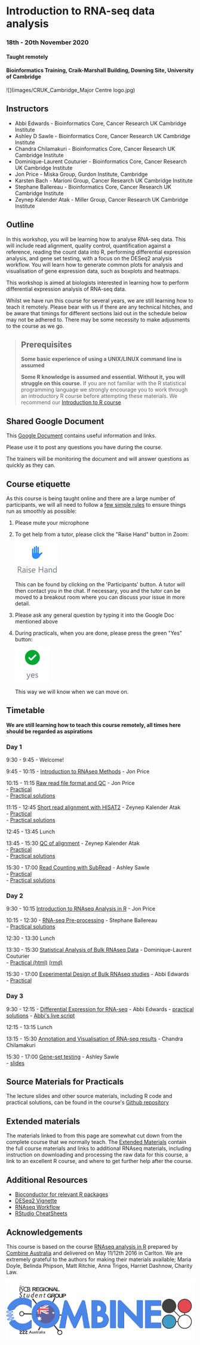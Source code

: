# Introduction to RNA-seq data analysis 
### 18th - 20th November 2020
#### Taught remotely
#### Bioinformatics Training, Craik-Marshall Building, Downing Site, University of Cambridge

![](images/CRUK_Cambridge_Major Centre logo.jpg)

## Instructors

* Abbi Edwards - Bioinformatics Core, Cancer Research UK Cambridge Institute
* Ashley D Sawle - Bioinformatics Core, Cancer Research UK Cambridge Institute
* Chandra Chilamakuri - Bioinformatics Core, Cancer Research UK Cambridge Institute
* Dominique-Laurent Couturier - Bioinformatics Core, Cancer Research UK Cambridge Institute 
* Jon Price - Miska Group, Gurdon Institute, Cambridge
* Karsten Bach - Marioni Group, Cancer Research UK Cambridge Institute
* Stephane Ballereau - Bioinformatics Core, Cancer Research UK Cambridge Institute
* Zeynep Kalender Atak - Miller Group, Cancer Research UK Cambridge Institute

## Outline

In this workshop, you will be learning how to analyse RNA-seq data. This will
include read alignment, quality control, quantification against a reference,
reading the count data into R, performing differential expression analysis, and
gene set testing, with a focus on the DESeq2 analysis workflow. You will learn
how to generate common plots for analysis and visualisation of gene expression
data, such as boxplots and heatmaps. 

This workshop is aimed at biologists interested in learning how to perform
differential expression analysis of RNA-seq data. 

Whilst we have run this course for several years, we are still learning how to
teach it remotely.  Please bear with us if there are any technical hitches, and
be aware that timings for different sections laid out in the schedule below may
not be adhered to. There may be some necessity to make adjusments to the course
as we go.

> ## Prerequisites
>
> __**Some basic experience of using a UNIX/LINUX command line is assumed**__
> 
> __**Some R knowledge is assumed and essential. Without it, you
> will struggle on this course.**__ 
> If you are not familiar with the R statistical programming language we
> strongly encourage you to work through an introductory R course before
> attempting these materials.
> We recommend our [Introduction to R course](https://bioinformatics-core-shared-training.github.io/r-intro/)

## Shared Google Document

This [Google Document](https://docs.google.com/document/d/1zXoe3pyWBDbvPZ0JUZu0TU_HLTgFDtDPtL8Bpk0etFc/edit) contains useful information and links.

Please use it to post any questions you have during the course.

The trainers will be monitoring the document and will answer questions as quickly
as they can.

## Course etiquette

As this course is being taught online and there are a large number of participants,
we will all need to follow a [few simple rules](https://docs.google.com/presentation/d/e/2PACX-1vQv9nTlsdRC9iZJU138tLL1jrwNoryp8P-FnXxb_ugOOWjbav4QHTLYLLZj2KK4kTO0_3x3VlzSdrUu/pub?start=false&loop=false&delayms=3000) to ensure things run as smoothly as possible:

1. Please mute your microphone

2. To get help from a tutor, please click the "Raise Hand" button in Zoom:

    ![](images/raise_hand.png)
   
   This can be found by clicking on the 'Participants' button. A tutor will
   then contact you in the chat. If necessary, you and the tutor can be moved
   to a breakout room where you can discuss your issue in more detail.

3. Please ask any general question by typing it into the Google Doc mentioned above

4. During practicals, when you are done, please press the green "Yes" button: 
    
    ![](images/yes_button.png)

   This way we will know when we can move on.

## Timetable

**We are still learning how to teach this course remotely, all times here should be
regarded as aspirations**

### Day 1

9:30 - 9:45 - Welcome! <!-- Ash -->

9:45 - 10:15 - [Introduction to RNAseq
Methods](html/A_Introduction_to_RNAseq_Methods.html) - Jon Price  

10:15 - 11:15 [Raw read file format and QC](html/B_FastQC.html)   - Jon Price  
    - [Practical](html/B_FastQC_practical.html)  
    - [Practical solutions](html/B_FastQC_practical.Solutions.html)

11:15 - 12:45 [Short read alignment with HISAT2](html/C_Alignment_with_HISAT2.html)   - Zeynep Kalender Atak  
    - [Practical](html/C_Alignment_with_HISAT2_practical.html)  
    - [Practical solutions](html/C_Alignment_with_HISAT2.Solutions.html)

12:45 - 13:45 Lunch

13:45 - 15:30 [QC of alignment](html/D_QC_of_aligned_reads.html) - Zeynep Kalender Atak  
    - [Practical](html/D_QC_of_aligned_reads_practical.html)  
    - [Practical solutions](html/D_QC_of_aligned_reads.Solutions.html)

15:30 - 17:00 [Read Counting with SubRead](html/E_Read_Counts_with_Subread.html)   - Ashley Sawle  
    - [Practical](html/E_Read_Counts_with_Subread.practical.html)  
    - [Practical solutions](html/E_Read_Counts_with_Subread.Solutions.html)

<!-- Goodbye: Ash -->

### Day 2

<!-- Welcome: Abbi -->

9:30 - 10:15  [Introduction to RNAseq Analysis in R](html/01_Introduction_to_RNAseq_Analysis_in_R.html) - Jon Price   

10:15 - 12:30 - [RNA-seq Pre-processing](html/02_Preprocessing_Data.html) - 
Stephane Ballereau  
    - [Practical solutions](html/02_Preprocessing_Data.Solutions.html)

12:30 - 13:30 Lunch

13:30 - 15:30 [Statistical Analysis of Bulk RNAseq Data](html/StatsRNAseq_Couturier_20201117.pdf)    - Dominique-Laurent  
Couturier     
    - [Practical (html)](html/StatsRNAseq_Couturier_20201117.html) [(rmd)](html/StatsRNAseq_Couturier_20201117.Rmd)  

15:30 - 17:00 [Experimental Design of Bulk RNAseq studies](html/ExperimentalDesignCourse_Nagarajan_20-05-2020.pdf)   - Abbi Edwards   
    - [Practical](html/RNAseq_ExperimentalDesignPractical.pdf)    

<!-- Goodbye: Abbi -->

### Day 3

<!-- Welcome: Abbi  -->

9:30 - 12:15 - [Differential Expression for
RNA-seq](html/04_DE_analysis_with_DESeq2.html) - Abbi Edwards 
    - [practical solutions](html/04_DE_analysis.Solutions.html)
    - [Abbi's live script](live_scripts/Deseq2.R)

12:15 - 13:15 Lunch

13:15 - 15:30 [Annotation and Visualisation of RNA-seq
results](html/05_Annotation_and_Visualisation.html) - Chandra Chilamakuri  
<!--    - [practical solutions](html/05_Annotation_and_Visualisation.Solutions.html)  -->

15:30 - 17:00 [Gene-set testing](html/06_Gene_set_testing.html) - Ashley Sawle  
    - [slides](html/06_Introduction_to_Functional_Analysis_in_R.html)
<!--     - [practical solutions](html/06_Gene_set_testing.Solutions.html)  -->

<!-- Goodbye: Ash -->

## Source Materials for Practicals

The lecture slides and other source materials, including R code and 
practical solutions, can be found in the course's [Github 
repository](https://github.com/bioinformatics-core-shared-training/RNAseq_November_2020_remote)

## Extended materials

The materials linked to from this page are somewhat cut down from the complete
course that we normally teach. The [Extended Materials](Extended_index.md)
contain the full course materials and links to additional RNAseq materials,
including instruction on downloading and processing the raw data for this
course, a link to an excellent R course, and where to get further help after
the course.

## Additional Resources

* [Bioconductor for relevant R packages](https://bioconductor.org/)
* [DESeq2 Vignette](https://bioconductor.org/packages/release/bioc/vignettes/DESeq2/inst/doc/DESeq2.html)  
* [RNAseq Workflow](http://master.bioconductor.org/packages/release/workflows/vignettes/rnaseqGene/inst/doc/rnaseqGene.html)  
* [RStudio CheatSheets](https://rstudio.com/resources/cheatsheets/)

## Acknowledgements

This course is based on the course [RNAseq analysis in
R](http://combine-australia.github.io/2016-05-11-RNAseq/) prepared by [Combine
Australia](https://combine.org.au/) and delivered on May 11/12th 2016 in
Carlton. We are extremely grateful to the authors for making their materials
available; Maria Doyle, Belinda Phipson, Matt Ritchie, Anna Trigos, Harriet
Dashnow, Charity Law.

![](images/combine_banner_small.png)
